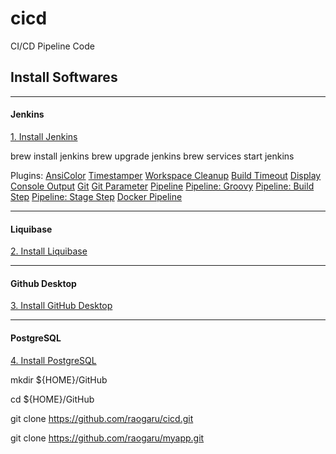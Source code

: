# cicd
CI/CD Pipeline Code


## Install Softwares

---
#### Jenkins

[1. Install Jenkins](https://www.jenkins.io/doc/book/installing/)

brew install jenkins
brew upgrade jenkins
brew services start jenkins

Plugins: 
[AnsiColor](https://plugins.jenkins.io/ansicolor/)
[Timestamper](https://plugins.jenkins.io/timestamper/)
[Workspace Cleanup](https://plugins.jenkins.io/ws-cleanup/)
[Build Timeout](https://plugins.jenkins.io/build-timeout/)
[Display Console Output](https://plugins.jenkins.io/display-console-output/)
[Git](https://plugins.jenkins.io/git)
[Git Parameter](https://plugins.jenkins.io/git-parameter/)
[Pipeline](https://plugins.jenkins.io/workflow-aggregator/)
[Pipeline: Groovy](https://plugins.jenkins.io/workflow-cps/)
[Pipeline: Build Step](https://plugins.jenkins.io/pipeline-build-step/)
[Pipeline: Stage Step](https://plugins.jenkins.io/pipeline-stage-step/)
[Docker Pipeline](https://plugins.jenkins.io/docker-workflow/)

---
#### Liquibase

[2. Install Liquibase](https://www.liquibase.com/download#download-liquibase)


---
#### Github Desktop
[3. Install GitHub Desktop](https://desktop.github.com/)

---
#### PostgreSQL
[4. Install PostgreSQL](https://www.postgresql.org/download/)

mkdir ${HOME}/GitHub

cd ${HOME}/GitHub

git clone https://github.com/raogaru/cicd.git

git clone https://github.com/raogaru/myapp.git



